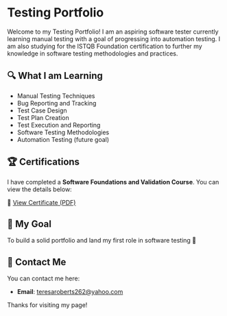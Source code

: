 # Testing Portfolio

Welcome to my Testing Portfolio! I am an aspiring software tester currently learning manual testing with a goal of progressing into automation testing. I am also studying for the ISTQB Foundation certification to further my knowledge in software testing methodologies and practices.

## 🔍 What I am Learning
- Manual Testing Techniques
- Bug Reporting and Tracking
- Test Case Design
- Test Plan Creation
- Test Execution and Reporting
- Software Testing Methodologies
- Automation Testing (future goal)

## 🏆 Certifications
I have completed a **Software Foundations and Validation Course**. You can view the details below:

📄 [View Certificate (PDF)](https://github.com/TSRoberts/Testing-Portfolio/blob/main/Certificate%20of%20Achievement.pdf)


## 🌱 My Goal
To build a solid portfolio and land my first role in software testing 🚀

## 💬 Contact Me
You can contact me here:

- **Email**: teresaroberts262@yahoo.com

Thanks for visiting my page!
